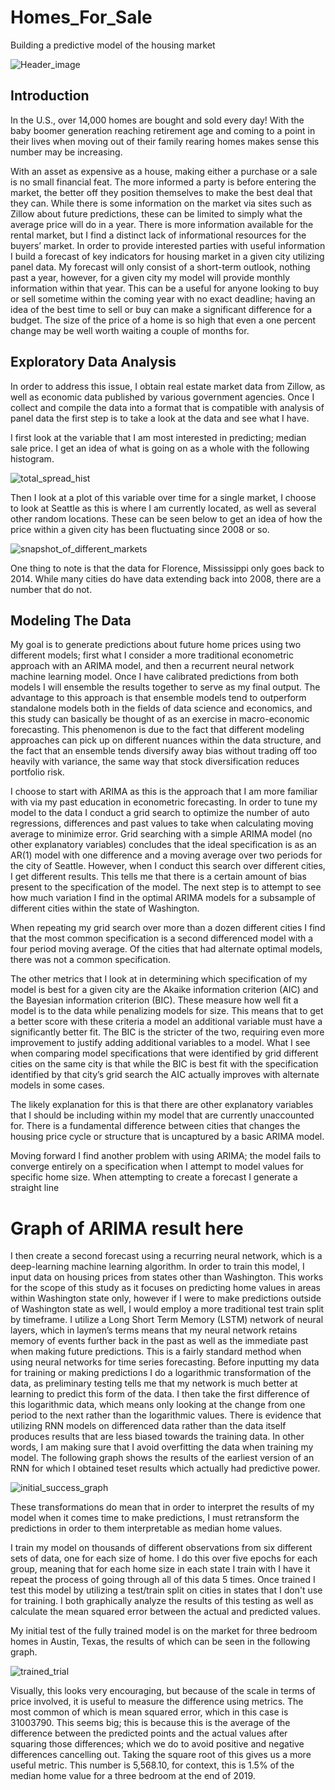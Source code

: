 # Homes_For_Sale
Building a predictive model of the housing market

![Header_image](images/for_sale_header1.jpg)

## Introduction

In the U.S., over 14,000 homes are bought and sold every day! With the baby boomer generation reaching retirement age and coming to a point in their lives when moving out of their family rearing homes makes sense this number may be increasing. 

With an asset as expensive as a house, making either a purchase or a sale is no small financial feat. The more informed a party is before entering the market, the better off they position themselves to make the best deal that they can. While there is some information on the market via sites such as Zillow about future predictions, these can be limited to simply what the average price will do in a year. There is more information available for the rental market, but I find a distinct lack of informational resources for the buyers’ market. In order to provide interested parties with useful information I build a forecast of key indicators for housing market in a given city utilizing panel data. My forecast will only consist of a short-term outlook, nothing past a year, however, for a given city my model will provide monthly information within that year. This can be a useful for anyone looking to buy or sell sometime within the coming year with no exact deadline; having an idea of the best time to sell or buy can make a significant difference for a budget. The size of the price of a home is so high that even a one percent change may be well worth waiting a couple of months for. 

## Exploratory Data Analysis

In order to address this issue, I obtain real estate market data from Zillow, as well as economic data published by various government agencies. Once I collect and compile the data into a format that is compatible with analysis of panel data the first step is to take a look at the data and see what I have. 

I first look at the variable that I am most interested in predicting; median sale price. I get an idea of what is going on as a whole with the following histogram.  

![total_spread_hist](images/tot_medprice.png)

Then I look at a plot of this variable over time for a single market, I choose to look at Seattle as this is where I am currently located, as well as several other random locations. These can be seen below to get an idea of how the price within a given city has been fluctuating since 2008 or so. 

![snapshot_of_different_markets](images/sample_cities_medprice.png)

One thing to note is that the data for Florence, Mississippi only goes back to 2014. While many cities do have data extending back into 2008, there are a number that do not.

## Modeling The Data

My goal is to generate predictions about future home prices using two different models; first what I consider a more traditional econometric approach with an ARIMA model, and then a recurrent neural network machine learning model. Once I have calibrated predictions from both models I will ensemble the results together to serve as my final output. The advantage to this approach is that ensemble models tend to outperform standalone models both in the fields of data science and economics, and this study can basically be thought of as an exercise in macro-economic forecasting. This phenomenon is due to the fact that different modeling approaches can pick up on different nuances within the data structure, and the fact that an ensemble tends diversify away bias without trading off too heavily with variance, the same way that stock diversification reduces portfolio risk. 

I choose to start with ARIMA as this is the approach that I am more familiar with via my past education in econometric forecasting. 
In order to tune my model to the data I conduct a grid search to optimize the number of auto regressions, differences and past values to take when calculating moving average to minimize error. Grid searching with a simple ARIMA model (no other explanatory variables) concludes that the ideal specification is as an AR(1) model with one difference and a moving average over two periods for the city of Seattle. However, when I conduct this search over different cities, I get different results. This tells me that there is a certain amount of bias present to the specification of the model. The next step is to attempt to see how much variation I find in the optimal ARIMA models for a subsample of different cities within the state of Washington. 

When repeating my grid search over more than a dozen different cities I find that the most common specification is a second differenced model with a four period moving average. Of the cities that had alternate optimal models, there was not a common specification. 

The other metrics that I look at in determining which specification of my model is best for a given city are the Akaike information criterion (AIC) and the Bayesian information criterion (BIC). These measure how well fit a model is to the data while penalizing models for size. This means that to get a better score with these criteria a model an additional variable must have a significantly better fit. The BIC is the stricter of the two, requiring even more improvement to justify adding additional variables to a model. What I see when comparing model specifications that were identified by grid different cities on the same city is that while the BIC is best fit with the specification identified by that city’s grid search the AIC actually improves with alternate models in some cases. 

The likely explanation for this is that there are other explanatory variables that I should be including within my model that are currently unaccounted for. There is a fundamental difference between cities that changes the housing price cycle or structure that is uncaptured by a basic ARIMA model.

Moving forward I find another problem with using ARIMA; the model fails to converge entirely on a specification when I attempt to model values for specific home size. When attempting to create a forecast I generate a straight line 

# Graph of ARIMA result here

I then create a second forecast using a recurring neural network, which is a deep-learning machine learning algorithm. In order to train this model, I input data on housing prices from states other than Washington. This works for the scope of this study as it focuses on predicting home values in areas within Washington state only, however if I were to make predictions outside of Washington state as well, I would employ a more traditional test train split by timeframe. I utilize a Long Short Term Memory (LSTM) network of neural layers, which in laymen’s terms means that my neural network retains memory of events further back in the past as well as the immediate past when making future predictions. This is a fairly standard method when using neural networks for time series forecasting. Before inputting my data for training or making predictions I do a logarithmic transformation of the data, as preliminary testing tells me that my network is much better at learning to predict this form of the data. I then take the first difference of this logarithmic data, which means only looking at the change from one period to the next rather than the logarithmic values. There is evidence that utilizing RNN models on differenced data rather than the data itself produces results that are less biased towards the training data. In other words, I am making sure that I avoid overfitting the data when training my model. The following graph shows the results of the earliest version of an RNN for which I obtained teset results which actually had predictive power.

![initial_success_graph](images/rnn_trial_run.png)

These transformations do mean that in order to interpret the results of my model when it comes time to make predictions, I must retransform the predictions in order to them interpretable as median home values. 

I train my model on thousands of different observations from six different sets of data, one for each size of home. I do this over five epochs for each group, meaning that for each home size in each state I train with I have it repeat the process of going through all of this data 5 times. 
Once trained I test this model by utilizing a test/train split on cities in states that I don't use for training. I both graphically analyze the results of this testing as well as calculate the mean squared error between the actual and predicted values. 

My initial test of the fully trained model is on the market for three bedroom homes in Austin, Texas, the results of which can be seen in the following graph.

![trained_trial](images/austin3.png)

Visually, this looks very encouraging, but because of the scale in terms of price involved, it is useful to measure the difference using metrics. The most common of which is mean squared error, which in this case is 31003790. This seems big; this is because this is the average of the difference between the predicted points and the actual values after squaring those differences; which we do to avoid positive and negative differences cancelling out. Taking the square root of this gives us a more useful metric. This number is 5,568.10, for context, this is 1.5% of the median home value for a three bedroom at the end of 2019. 
